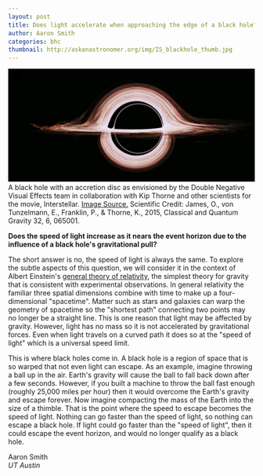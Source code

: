 ```yaml
---
layout: post
title: Does light accelerate when approaching the edge of a black hole?
author: Aaron Smith
categories: bhc
thumbnail: http://askanastronomer.org/img/IS_blackhole_thumb.jpg
---
```

<div class="image">
<img src="/img/IS_blackhole.jpg">
<div class="caption">A black hole with an accretion disc as envisioned by the Double Negative Visual Effects team in collaboration with Kip Thorne and other scientists for the movie, Interstellar. <a href="http://io9.gizmodo.com/the-truth-behind-interstellars-scientifically-accurate-1686120318">Image Source.</a>  Scientific Credit:  James, O., von Tunzelmann, E., Franklin, P., & Thorne, K., 2015, Classical and Quantum Gravity 32, 6, 065001.</div>
</div>

**Does the speed of light increase as it nears the event horizon due to the influence of a black hole's gravitational pull?**

The short answer is no, the speed of light is always the same. To explore the subtle aspects of this question, we will consider it in the context of Albert Einstein's [general theory of relativity](https://en.wikipedia.org/wiki/General_relativity), the simplest theory for gravity that is consistent with experimental observations. In general relativity the familiar three spatial dimensions combine with time to make up a four-dimensional "spacetime". Matter such as stars and galaxies can warp the geometry of spacetime so the "shortest path" connecting two points may no longer be a straight line. This is one reason that light may be affected by gravity. However, light has no mass so it is not accelerated by gravitational forces. Even when light travels on a curved path it does so at the "speed of light" which is a universal speed limit.

This is where black holes come in. A black hole is a region of space that is so warped that not even light can escape. As an example, imagine throwing a ball up in the air. Earth's gravity will cause the ball to fall back down after a few seconds. However, if you built a machine to throw the ball fast enough (roughly 25,000 miles per hour) then it would overcome the Earth's gravity and escape forever. Now imagine compacting the mass of the Earth into the size of a thimble. That is the point where the speed to escape becomes the speed of light. Nothing can go faster than the speed of light, so nothing can escape a black hole. If light could go faster than the "speed of light", then it could escape the event horizon, and would no longer qualify as a black hole.


Aaron Smith<br>
*UT Austin*
